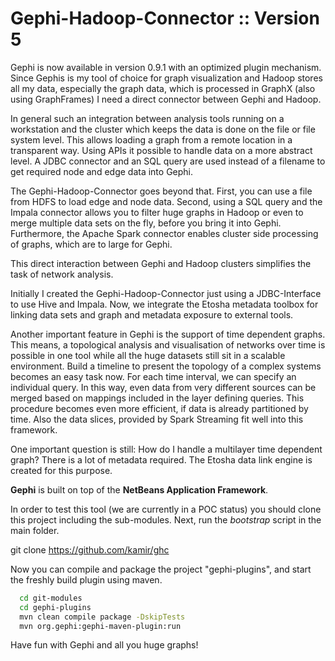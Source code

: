 Gephi-Hadoop-Connector :: Version 5
===================================

Gephi is now available in version 0.9.1 with an optimized plugin mechanism. Since Gephis is my tool of choice for graph visualization and Hadoop stores all my data, especially the graph data, which is processed in GraphX (also using GraphFrames) I need a direct connector between Gephi and Hadoop. 

In general such an integration between analysis tools running on a workstation and the cluster which keeps the data is done on the file or file system level. This allows loading a graph from a remote location in a transparent way. Using APIs it possible to handle data on a more abstract level. A JDBC connector and an SQL query are used instead of a filename to get required node and edge data into Gephi.

The Gephi-Hadoop-Connector goes beyond that. First, you can use a file from HDFS to load edge and node data. Second, using a SQL query and the Impala connector allows you to filter huge graphs in Hadoop or even to merge multiple data sets on the fly, before you bring it into Gephi. Furthermore, the Apache Spark connector enables cluster side processing of graphs, which are to large for Gephi. 

This direct interaction between Gephi and Hadoop clusters simplifies the task of network analysis.

Initially I created the Gephi-Hadoop-Connector just using a JDBC-Interface to use Hive and Impala. Now, we integrate the Etosha metadata toolbox for linking data sets and graph and metadata exposure to external tools.

Another important feature in Gephi is the support of time dependent graphs. This means, a topological analysis and visualisation of networks over time is possible in one tool while all the huge datasets still sit in a scalable environment.
Build a timeline to present the topology of a complex systems becomes an easy task now. For each time interval, we can specify an individual query. In this way, even data from very different sources can be merged based on mappings included in the layer defining queries. This procedure becomes even more efficient, if data is already partitioned by time. Also the data slices, provided by Spark Streaming fit well into this framework.

One important question is still: How do I handle a multilayer time dependent graph? There is a lot of metadata required. The Etosha data link engine is created for this purpose. 

<b>Gephi</b> is built on top of the <b>NetBeans Application Framework</b>. 

In order to test this tool (we are currently in a POC status) you should clone this project including the sub-modules.
Next, run the <i>bootstrap</i> script in the main folder.

  git clone https://github.com/kamir/ghc

Now you can compile and package the project "gephi-plugins", and start the freshly build plugin using maven.

```bash
  cd git-modules
  cd gephi-plugins
  mvn clean compile package -DskipTests
  mvn org.gephi:gephi-maven-plugin:run
```

Have fun with Gephi and all you huge graphs!

